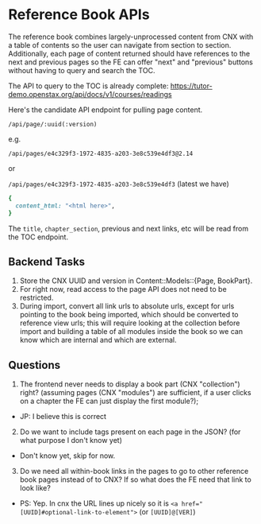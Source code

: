 # Reference Book APIs

The reference book combines largely-unprocessed content from CNX with a table of contents so the user can navigate from section to section.  Additionally, each page of content returned should have references to the next and previous pages so the FE can offer "next" and "previous" buttons without having to query and search the TOC.

The API to query to the TOC is already complete: https://tutor-demo.openstax.org/api/docs/v1/courses/readings

Here's the candidate API endpoint for pulling page content.

`/api/page/:uuid(:version)`

e.g.

`/api/pages/e4c329f3-1972-4835-a203-3e8c539e4df3@2.14`

or

`/api/pages/e4c329f3-1972-4835-a203-3e8c539e4df3` (latest we have)

```ruby
{
  content_html: "<html here>",
}
```

The `title`, `chapter_section`, previous and next links, etc will be read from the TOC endpoint.

## Backend Tasks

1. Store the CNX UUID and version in Content::Models::{Page, BookPart}.
2. For right now, read access to the page API does not need to be restricted.
3. During import, convert all link urls to absolute urls, except for urls pointing to the book being imported, which should be converted to reference view urls; this will require looking at the collection before import and building a table of all modules inside the book so we can know which are internal and which are external.

## Questions

1. The frontend never needs to display a book part (CNX "collection") right?  (assuming pages (CNX "modules") are sufficient, if a user clicks on a chapter the FE can just display the first module?);
  * JP: I believe this is correct
2. Do we want to include tags present on each page in the JSON? (for what purpose I don't know yet)
  * Don't know yet, skip for now.
3. Do we need all within-book links in the pages to go to other reference book pages instead of to CNX?  If so what does the FE need that link to look like?
  * PS: Yep. In cnx the URL lines up nicely so it is `<a href="[UUID]#optional-link-to-element">` (or `[UUID]@[VER]`)


